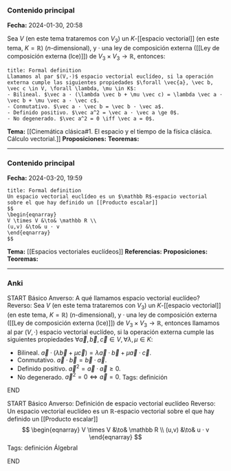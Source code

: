 ### Contenido principal

**Fecha:** 2024-01-30, 20:58

Sea $V$ (en este tema trataremos con $V_3$) un $K$-[[espacio vectorial]] (en este tema, $K=\mathbb R$) ($n$-dimensional), y $·$ una ley de composición externa ([[Ley de composición externa (lce)]]) de $V_3 \times V_3 \to \mathbb R$, entonces:

```ad-formal
title: Formal definition
Llamamos al par $(V,·)$ espacio vectorial euclídeo, si la operación externa cumple las siguientes propiedades $\forall \vec{a}, \vec b, \vec c \in V, \forall \lambda, \mu \in K$:
- Bilineal. $\vec a · (\lambda \vec b + \mu \vec c) = \lambda \vec a · \vec b + \mu \vec a · \vec c$.
- Conmutativo. $\vec a · \vec b = \vec b · \vec a$.
- Definido positivo. $\vec a^2 = \vec a · \vec a \ge 0$.
- No degenerado. $\vec a^2 = 0 \iff \vec a = 0$.

```

**Tema:** [[Cinemática clásica#1. El espacio y el tiempo de la física clásica. Cálculo vectorial.]]
**Proposiciones:**
**Teoremas:**

---
### Contenido principal

**Fecha:** 2024-03-20, 19:59

```ad-formal
title: Formal definition
Un espacio vectorial euclídeo es un $\mathbb R$-espacio vectorial sobre el que hay definido un [[Producto escalar]]
$$
\begin{eqnarray}
V \times V &\to& \mathbb R \\
(u,v) &\to& u · v
\end{eqnarray}
$$
```

**Tema:** [[Espacios vectoriales euclídeos]]
**Referencias:**
**Proposiciones:**
**Teoremas:**

---
### Anki

START
Básico
Anverso: A qué llamamos espacio vectorial euclídeo?
Reverso: Sea $V$ (en este tema trataremos con $V_3$) un $K$-[[espacio vectorial]] (en este tema, $K=\mathbb R$) ($n$-dimensional), y $·$ una ley de composición externa ([[Ley de composición externa (lce)]]) de $V_3 \times V_3 \to \mathbb R$, entonces llamamos al par $(V,·)$ espacio vectorial euclídeo, si la operación externa cumple las siguientes propiedades $\forall \vec{a}, \vec b, \vec c \in V, \forall \lambda, \mu \in K$:
- Bilineal. $\vec a · (\lambda \vec b + \mu \vec c) = \lambda \vec a · \vec b + \mu \vec a · \vec c$.
- Conmutativo. $\vec a · \vec b = \vec b · \vec a$.
- Definido positivo. $\vec a^2 = \vec a · \vec a \ge 0$.
- No degenerado. $\vec a^2 = 0 \iff \vec a = 0$.
Tags: definición
<!--ID: 1706723823896-->
END

START
Básico
Anverso: Definición de espacio vectorial euclídeo
Reverso:  Un espacio vectorial euclídeo es un $\mathbb R$-espacio vectorial sobre el que hay definido un [[Producto escalar]]
$$
\begin{eqnarray}
V \times V &\to& \mathbb R \\
(u,v) &\to& u · v
\end{eqnarray}
$$
Tags: definición ÁlgebraI
<!--ID: 1712235233495-->
END
